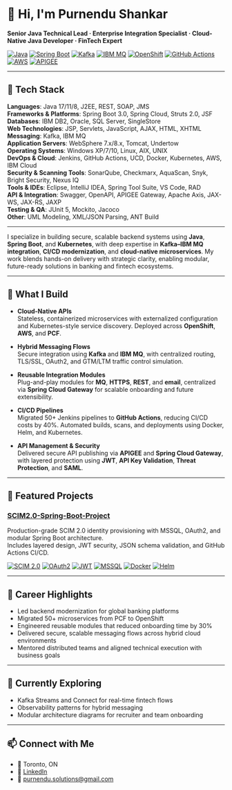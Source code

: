 # 👋 Hi, I'm Purnendu Shankar

**Senior Java Technical Lead · Enterprise Integration Specialist · Cloud-Native Java Developer · FinTech Expert**

[![Java](https://img.shields.io/badge/Java-17-blue)](https://www.java.com/)
[![Spring Boot](https://img.shields.io/badge/Spring_Boot-3.0-green)](https://spring.io/projects/spring-boot)
[![Kafka](https://img.shields.io/badge/Kafka-Messaging-orange)](https://kafka.apache.org/)
[![IBM MQ](https://img.shields.io/badge/IBM_MQ-Integration-lightgrey)](https://www.ibm.com/products/mq)
[![OpenShift](https://img.shields.io/badge/OpenShift-Cloud-red)](https://www.redhat.com/en/technologies/cloud-computing/openshift)
[![GitHub Actions](https://img.shields.io/badge/GitHub_Actions-CI%2FCD-blueviolet)](https://github.com/features/actions)
[![AWS](https://img.shields.io/badge/AWS-Cloud-yellow)](https://aws.amazon.com/)
[![APIGEE](https://img.shields.io/badge/APIGEE-API_Management-brightgreen)](https://cloud.google.com/apigee)

---

## 🧰 Tech Stack

**Languages**: Java 17/11/8, J2EE, REST, SOAP, JMS  
**Frameworks & Platforms**: Spring Boot 3.0, Spring Cloud, Struts 2.0, JSF  
**Databases**: IBM DB2, Oracle, SQL Server, SingleStore  
**Web Technologies**: JSP, Servlets, JavaScript, AJAX, HTML, XHTML  
**Messaging**: Kafka, IBM MQ  
**Application Servers**: WebSphere 7.x/8.x, Tomcat, Undertow  
**Operating Systems**: Windows XP/7/10, Linux, AIX, UNIX  
**DevOps & Cloud**: Jenkins, GitHub Actions, UCD, Docker, Kubernetes, AWS, IBM Cloud  
**Security & Scanning Tools**: SonarQube, Checkmarx, AquaScan, Snyk, Bright Security, Nexus IQ  
**Tools & IDEs**: Eclipse, IntelliJ IDEA, Spring Tool Suite, VS Code, RAD  
**API & Integration**: Swagger, OpenAPI, APIGEE Gateway, Apache Axis, JAX-WS, JAX-RS, JAXP  
**Testing & QA**: JUnit 5, Mockito, Jacoco  
**Other**: UML Modeling, XML/JSON Parsing, ANT Build

---

I specialize in building secure, scalable backend systems using **Java**, **Spring Boot**, and **Kubernetes**, with deep expertise in **Kafka–IBM MQ integration**, **CI/CD modernization**, and **cloud-native microservices**. My work blends hands-on delivery with strategic clarity, enabling modular, future-ready solutions in banking and fintech ecosystems.

---

## 🚀 What I Build

- **Cloud-Native APIs**  
  Stateless, containerized microservices with externalized configuration and Kubernetes-style service discovery. Deployed across **OpenShift**, **AWS**, and **PCF**.

- **Hybrid Messaging Flows**  
  Secure integration using **Kafka** and **IBM MQ**, with centralized routing, TLS/SSL, OAuth2, and GTM/LTM traffic control simulation.

- **Reusable Integration Modules**  
  Plug-and-play modules for **MQ**, **HTTPS**, **REST**, and **email**, centralized via **Spring Cloud Gateway** for scalable onboarding and future extensibility.

- **CI/CD Pipelines**  
  Migrated 50+ Jenkins pipelines to **GitHub Actions**, reducing CI/CD costs by 40%. Automated builds, scans, and deployments using Docker, Helm, and Kubernetes.

- **API Management & Security**  
  Delivered secure API publishing via **APIGEE** and **Spring Cloud Gateway**, with layered protection using **JWT**, **API Key Validation**, **Threat Protection**, and **SAML**.

---

## 📁 Featured Projects

### [SCIM2.0-Spring-Boot-Project](https://github.com/ps-aia-tit/SCIM2.0-Spring-Boot-Project)  
Production-grade SCIM 2.0 identity provisioning with MSSQL, OAuth2, and modular Spring Boot architecture.  
Includes layered design, JWT security, JSON schema validation, and GitHub Actions CI/CD.

[![SCIM 2.0](https://img.shields.io/badge/SCIM_2.0-Spring_Boot-blue)](https://github.com/ps-aia-tit/SCIM2.0-Spring-Boot-Project)
[![OAuth2](https://img.shields.io/badge/OAuth2-Security-orange)](https://oauth.net/2/)
[![JWT](https://img.shields.io/badge/JWT-Token_Auth-yellow)](https://jwt.io/)
[![MSSQL](https://img.shields.io/badge/MSSQL-Database-lightgrey)](https://learn.microsoft.com/en-us/sql/sql-server/)
[![Docker](https://img.shields.io/badge/Docker-Containerization-blue)](https://www.docker.com/)
[![Helm](https://img.shields.io/badge/Helm-Kubernetes_Packaging-informational)](https://helm.sh/)

---

## 📌 Career Highlights

- Led backend modernization for global banking platforms  
- Migrated 50+ microservices from PCF to OpenShift  
- Engineered reusable modules that reduced onboarding time by 30%  
- Delivered secure, scalable messaging flows across hybrid cloud environments  
- Mentored distributed teams and aligned technical execution with business goals

---

## 🌱 Currently Exploring

- Kafka Streams and Connect for real-time fintech flows  
- Observability patterns for hybrid messaging  
- Modular architecture diagrams for recruiter and team onboarding

---

## 📫 Connect with Me

- 📍 Toronto, ON  
- 🔗 [LinkedIn](https://www.linkedin.com/in/spurnendu/)  
- 📧 purnendu.solutions@gmail.com

